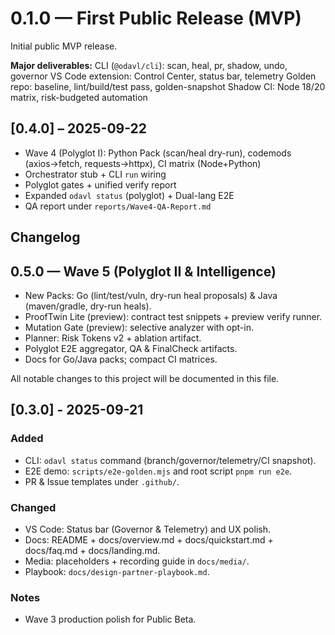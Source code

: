# 0.1.0 — First Public Release (MVP)

Initial public MVP release.

**Major deliverables:**
CLI (`@odavl/cli`): scan, heal, pr, shadow, undo, governor
VS Code extension: Control Center, status bar, telemetry
Golden repo: baseline, lint/build/test pass, golden-snapshot
Shadow CI: Node 18/20 matrix, risk-budgeted automation

## [0.4.0] – 2025-09-22

- Wave 4 (Polyglot I): Python Pack (scan/heal dry-run), codemods (axios→fetch, requests→httpx), CI matrix (Node+Python)
- Orchestrator stub + CLI `run` wiring
- Polyglot gates + unified verify report
- Expanded `odavl status` (polyglot) + Dual-lang E2E
- QA report under `reports/Wave4-QA-Report.md`

## Changelog

## 0.5.0 — Wave 5 (Polyglot II & Intelligence)

- New Packs: Go (lint/test/vuln, dry-run heal proposals) & Java (maven/gradle, dry-run heals).
- ProofTwin Lite (preview): contract test snippets + preview verify runner.
- Mutation Gate (preview): selective analyzer with opt-in.
- Planner: Risk Tokens v2 + ablation artifact.
- Polyglot E2E aggregator, QA & FinalCheck artifacts.
- Docs for Go/Java packs; compact CI matrices.

All notable changes to this project will be documented in this file.

## [0.3.0] - 2025-09-21

### Added

- CLI: `odavl status` command (branch/governor/telemetry/CI snapshot).
- E2E demo: `scripts/e2e-golden.mjs` and root script `pnpm run e2e`.
- PR & Issue templates under `.github/`.

### Changed

- VS Code: Status bar (Governor & Telemetry) and UX polish.
- Docs: README + docs/overview.md + docs/quickstart.md + docs/faq.md + docs/landing.md.
- Media: placeholders + recording guide in `docs/media/`.
- Playbook: `docs/design-partner-playbook.md`.

### Notes

- Wave 3 production polish for Public Beta.
